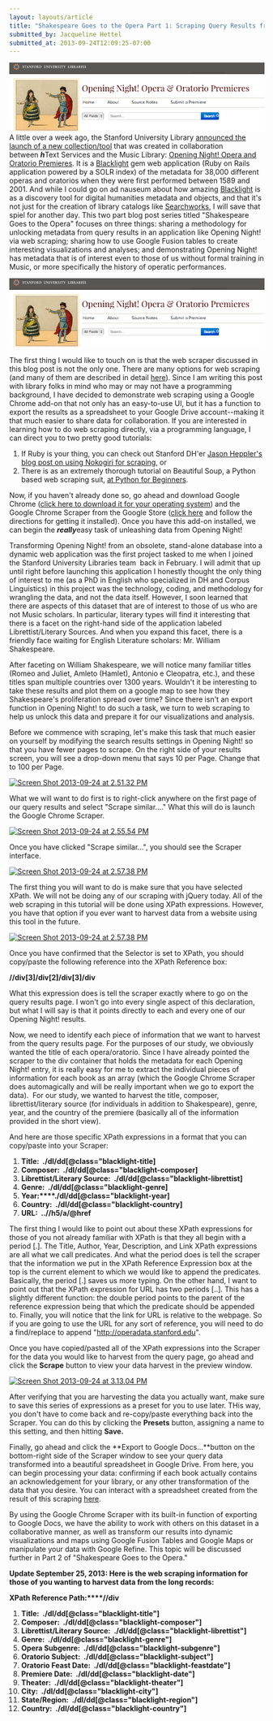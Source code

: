 ```yaml
---
layout: layouts/article
title: "Shakespeare Goes to the Opera Part 1: Scraping Query Results from Opening Night!"
submitted_by: Jacqueline Hettel
submitted_at: 2013-09-24T12:09:25-07:00
---
```


![](/post-images/Screen%20Shot%202013-09-24%20at%202.51.32%20PM.png)
A little over a week ago, the Stanford University Library [announced the launch of a new collection/tool](http://library.stanford.edu/news/2013/09/introducing-opening-night) that was created in collaboration between ***h***Text Services and the Music Library: [Opening Night! Opera and Oratorio Premieres](http://operadata.stanford.edu/). It is a [Blacklight](http://projectblacklight.org/) gem web application (Ruby on Rails application powered by a SOLR index) of the metadata for 38,000 different operas and oratorios when they were first performed between 1589 and 2001. And while I could go on ad nauseum about how amazing [Blacklight](http://projectblacklight.org/) is as a discovery tool for digital humanities metadata and objects, and that it's not just for the creation of library catalogs like [Searchworks](http://searchworks.stanford.edu/), I will save that spiel for another day. This two part blog post series titled "Shakespeare Goes to the Opera" focuses on three things: sharing a methodology for unlocking metadata from query results in an application like Opening Night! via web scraping; sharing how to use Google Fusion tables to create interesting visualizations and analyses; and demonstrating Opening Night! has metadata that is of interest even to those of us without formal training in Music, or more specifically the history of operatic performances.


![](/post-images/Screen%20Shot%202013-09-24%20at%202.51.32%20PM.png)



The first thing I would like to touch on is that the web scraper discussed in this blog post is not the only one. There are many options for web scraping (and many of them are described in detail [here](http://stackoverflow.com/questions/2861/options-for-html-scraping)). Since I am writing this post with library folks in mind who may or may not have a programming background, I have decided to demonstrate web scraping using a Google Chrome add-on that not only has an easy-to-use UI, but it has a function to export the results as a spreadsheet to your Google Drive account--making it that much easier to share data for collaboration. If you are interested in learning how to do web scraping directly, via a programming language, I can direct you to two pretty good tutorials:


1. If Ruby is your thing, you can check out Stanford DH'er [Jason Heppler's blog post on using Nokogiri for scraping](http://jasonheppler.org/2012/10/12/better-web-scraping-with-nokogiri.html), or
2. There is as an extremely thorough tutorial on Beautiful Soup, a Python based web scraping suit, [at Python for Beginners](http://www.pythonforbeginners.com/python-on-the-web/web-scraping-with-beautifulsoup/).

Now, if you haven't already done so, go ahead and download Google Chrome ([click here to download it for your operating system](https://www.google.com/intl/en/chrome/browser/)) and the Google Chrome Scraper from the Google Store ([click here](https://chrome.google.com/webstore/detail/scraper/mbigbapnjcgaffohmbkdlecaccepngjd?hl=en) and follow the directions for getting it installed). Once you have this add-on installed, we can begin the ***really***easy task of unleashing data from Opening Night!


Transforming Opening Night! from an obsolete, stand-alone database into a dynamic web application was the first project tasked to me when I joined the Stanford University Libraries team  back in February. I will admit that up until right before launching this application I honestly thought the only thing of interest to me (as a PhD in English who specialized in DH and Corpus Linguistics) in this project was the technology, coding, and methodology for wrangling the data, and not the data itself. However, I soon learned that there are aspects of this dataset that are of interest to those of us who are not Music scholars. In particular, literary types will find it interesting that there is a facet on the right-hand side of the application labeled Librettist/Literary Sources. And when you expand this facet, there is a friendly face waiting for English Literature scholars: Mr. William Shakespeare.


After faceting on William Shakespeare, we will notice many familiar titles (Romeo and Juliet, Amleto (Hamlet), Antonio e Cleopatra, etc.), and these titles span multiple countries over 1300 years. Wouldn't it be interesting to take these results and plot them on a google map to see how they Shakespeare's proliferation spread over time? Since there isn't an export function in Opening Night! to do such a task, we turn to web scraping to help us unlock this data and prepare it for our visualizations and analysis.


Before we commence with scraping, let's make this task that much easier on yourself by modifying the search results settings in Opening Night! so that you have fewer pages to scrape. On the right side of your results screen, you will see a drop-down menu that says 10 per Page. Change that to 100 per Page.


[![Screen Shot 2013-09-24 at 2.51.32 PM](http://www.linguabrarian.com/wp-content/uploads/2013/10/Screen-Shot-2013-09-24-at-2.51.32-PM-1024x545.png)
](http://www.linguabrarian.com/wp-content/uploads/2013/10/Screen-Shot-2013-09-24-at-2.51.32-PM.png)


What we will want to do first is to right-click anywhere on the first page of our query results and select "Scrape similar...." What this will do is launch the Google Chrome Scraper.


[![Screen Shot 2013-09-24 at 2.55.54 PM](http://www.linguabrarian.com/wp-content/uploads/2013/10/Screen-Shot-2013-09-24-at-2.55.54-PM-1024x709.png)
](http://www.linguabrarian.com/wp-content/uploads/2013/10/Screen-Shot-2013-09-24-at-2.55.54-PM.png)





Once you have clicked "Scrape similar...", you should see the Scraper interface.


[![Screen Shot 2013-09-24 at 2.57.38 PM](http://www.linguabrarian.com/wp-content/uploads/2013/10/Screen-Shot-2013-09-24-at-2.57.38-PM-300x145.png)
](http://www.linguabrarian.com/wp-content/uploads/2013/10/Screen-Shot-2013-09-24-at-2.57.38-PM.png)





The first thing you will want to do is make sure that you have selected XPath. We will not be doing any of our scraping with jQuery today. All of the web scraping in this tutorial will be done using XPath expressions. However, you have that option if you ever want to harvest data from a website using this tool in the future.


[![Screen Shot 2013-09-24 at 2.57.38 PM](http://www.linguabrarian.com/wp-content/uploads/2013/10/Screen-Shot-2013-09-24-at-2.57.38-PM1-300x159.png)
](http://www.linguabrarian.com/wp-content/uploads/2013/10/Screen-Shot-2013-09-24-at-2.57.38-PM1.png)





Once you have confirmed that the Selector is set to XPath, you should copy/paste the following reference into the XPath Reference box:


**//div[3]/div[2]/div[3]/div**


What this expression does is tell the scraper exactly where to go on the query results page. I won't go into every single aspect of this declaration, but what I will say is that it points directly to each and every one of our Opening Night! results.


Now, we need to identify each piece of information that we want to harvest from the query results page. For the purposes of our study, we obviously wanted the title of each opera/oratorio. Since I have already pointed the scraper to the div container that holds the metadata for each Opening Night! entry, it is really easy for me to extract the individual pieces of information for each book as an array (which the Google Chrome Scraper does automagically and will be really important when we go to export the data).  For our study, we wanted to harvest the title, composer, librettist/literary source (for individuals in addition to Shakespeare), genre, year, and the country of the premiere (basically all of the information provided in the short view).


And here are those specific XPath expressions in a format that you can copy/paste into your Scraper:


1. **Title:  ./dl/dd[@class="blacklight-title]**
2. **Composer:  ./dl/dd[@class="blacklight-composer]**
3. **Librettist/Literary Source:  ./dl/dd[@class="blacklight-librettist]**
4. **Genre:  ./dl/dd[@class="blacklight-genre]**
5. **Year:****./dl/dd[@class="blacklight-year]**
6. **Country:  ./dl/dd[@class="blacklight-country]**
7. **URL:  ..//h5/a/@href**

The first thing I would like to point out about these XPath expressions for those of you not already familiar with XPath is that they all begin with a period [.]. The Title, Author, Year, Description, and Link XPath expressions are all what we call predicates. And what the period does is tell the scraper that the information we put in the XPath Reference Expression box at the top is the current element to which we would like to append the predicates. Basically, the period [.] saves us more typing. On the other hand, I want to point out that the XPath expression for URL has two periods [..]. This has a slightly different function: the double period points to the parent of the reference expression being that which the predicate should be appended to. Finally, you will notice that the link for URL is relative to the webpage. So if you are going to use the URL for any sort of reference, you will need to do a find/replace to append "<http://operadata.stanford.edu>".


Once you have copied/pasted all of the XPath expressions into the Scraper for the data you would like to harvest from the query page, go ahead and click the **Scrape** button to view your data harvest in the preview window.


[![Screen Shot 2013-09-24 at 3.13.04 PM](http://www.linguabrarian.com/wp-content/uploads/2013/10/Screen-Shot-2013-09-24-at-3.13.04-PM-1024x355.png)
](http://www.linguabrarian.com/wp-content/uploads/2013/10/Screen-Shot-2013-09-24-at-3.13.04-PM.png)





After verifying that you are harvesting the data you actually want, make sure to save this series of expressions as a preset for you to use later. THis way, you don't have to come back and re-copy/paste everything back into the Scraper. You can do this by clicking the **Presets** button, assigning a name to this setting, and then hitting **Save.**


Finally, go ahead and click the **Export to Google Docs...**button on the bottom-right side of the Scraper window to see your query data transformed into a beautiful spreadsheet in Google Drive. From here, you can begin processing your data: confirming if each book actually contains an acknowledgement for your library, or any other transformation of the data that you desire. You can interact with a spreadsheet created from the result of this scraping [here](https://docs.google.com/spreadsheet/ccc?key=0Av5EVcQFto7MdC1oNERaMDRleWtnM3duZUN4LXo3YWc&usp=sharing).


By using the Google Chrome Scraper with its built-in function of exporting to Google Docs, we have the ability to work with others on this dataset in a collaborative manner, as well as transform our results into dynamic visualizations and maps using Google Fusion Tables and Google Maps or manipulate your data with Google Refine. This topic will be discussed further in Part 2 of "Shakespeare Goes to the Opera."





**Update September 25, 2013: Here is the web scraping information for those of you wanting to harvest data from the long records:**


**XPath Reference Path:****//div**


1. **Title:  ./dl/dd[@class="blacklight-title"]**
2. **Composer:  ./dl/dd[@class="blacklight-composer"]**
3. **Librettist/Literary Source:  ./dl/dd[@class="blacklight-librettist"]**
4. **Genre:  ./dl/dd[@class="blacklight-genre"]**
5. **Opera Subgenre:  ./dl/dd[@class="blacklight-subgenre"]**
6. **Oratorio Subject:  ./dl/dd[@class="blacklight-subject"]**
7. **Oratorio Feast Date:  ./dl/dd[@class="blacklight-feastdate"]**
8. **Premiere Date:  ./dl/dd[@class="blacklight-date"]**
9. **Theater:  ./dl/dd[@class="blacklight-theater"]**
10. **City:  ./dl/dd[@class="blacklight-city"]**
11. **State/Region:  ./dl/dd[@class="blacklight-region"]**
12. **Country:  ./dl/dd[@class="blacklight-country"]**
